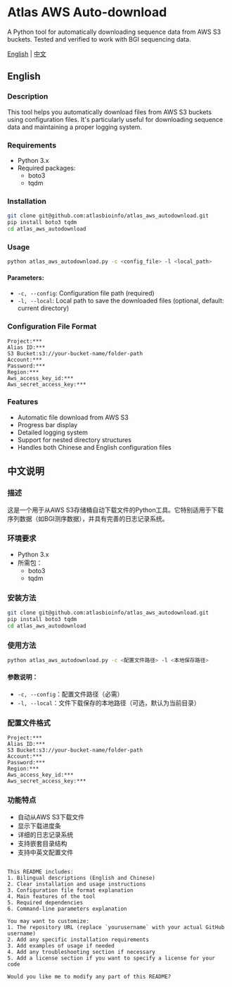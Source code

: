 # Atlas AWS Auto-download

A Python tool for automatically downloading sequence data from AWS S3 buckets. Tested and verified to work with BGI sequencing data.

[English](#english) | [中文](#中文说明)

## English

### Description
This tool helps you automatically download files from AWS S3 buckets using configuration files. It's particularly useful for downloading sequence data and maintaining a proper logging system.

### Requirements
- Python 3.x
- Required packages:
  - boto3
  - tqdm

### Installation
```bash
git clone git@github.com:atlasbioinfo/atlas_aws_autodownload.git
pip install boto3 tqdm
cd atlas_aws_autodownload
```

### Usage
```bash
python atlas_aws_autodownload.py -c <config_file> -l <local_path>
```

#### Parameters:
- `-c, --config`: Configuration file path (required)
- `-l, --local`: Local path to save the downloaded files (optional, default: current directory)

### Configuration File Format
```plaintext
Project:***
Alias ID:***
S3 Bucket:s3://your-bucket-name/folder-path
Account:***
Password:***
Region:***
Aws_access_key_id:***
Aws_secret_access_key:***
```

### Features
- Automatic file download from AWS S3
- Progress bar display
- Detailed logging system
- Support for nested directory structures
- Handles both Chinese and English configuration files

## 中文说明

### 描述
这是一个用于从AWS S3存储桶自动下载文件的Python工具。它特别适用于下载序列数据（如BGI测序数据），并具有完善的日志记录系统。

### 环境要求
- Python 3.x
- 所需包：
  - boto3
  - tqdm

### 安装方法
```bash
git clone git@github.com:atlasbioinfo/atlas_aws_autodownload.git
pip install boto3 tqdm
cd atlas_aws_autodownload
```

### 使用方法
```bash
python atlas_aws_autodownload.py -c <配置文件路径> -l <本地保存路径>
```

#### 参数说明：
- `-c, --config`：配置文件路径（必需）
- `-l, --local`：文件下载保存的本地路径（可选，默认为当前目录）

### 配置文件格式
```plaintext
Project:***
Alias ID:***
S3 Bucket:s3://your-bucket-name/folder-path
Account:***
Password:***
Region:***
Aws_access_key_id:***
Aws_secret_access_key:***
```

### 功能特点
- 自动从AWS S3下载文件
- 显示下载进度条
- 详细的日志记录系统
- 支持嵌套目录结构
- 支持中英文配置文件

```

This README includes:
1. Bilingual descriptions (English and Chinese)
2. Clear installation and usage instructions
3. Configuration file format explanation
4. Main features of the tool
5. Required dependencies
6. Command-line parameters explanation

You may want to customize:
1. The repository URL (replace `yourusername` with your actual GitHub username)
2. Add any specific installation requirements
3. Add examples of usage if needed
4. Add any troubleshooting section if necessary
5. Add a license section if you want to specify a license for your code

Would you like me to modify any part of this README?
